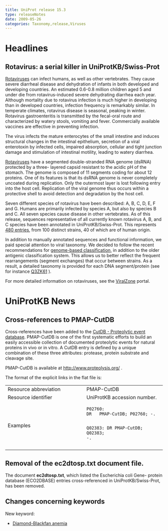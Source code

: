 ```yaml
---
title: UniProt release 15.3
type: releaseNotes
date: 2009-05-26
categories: Taxonomy,release,Viruses
---
```


# Headlines

## Rotavirus: a serial killer in UniProtKB/Swiss-Prot

[Rotaviruses](http://www.who.int/vaccine_research/diseases/diarrhoeal/en/index5.html) can infect humans, as well as other vertebrates. They cause severe diarrheal disease and dehydration of infants in both developed and developing countries. An estimated 0.6-0.8 million children aged 5 and under die from rotavirus-induced severe dehydrating diarrhea each year. Although mortality due to rotavirus infection is much higher in developing than in developed countries, infection frequency is remarkably similar. In temperate climates, rotavirus disease is seasonal, peaking in winter. Rotavirus gastroenteritis is transmitted by the fecal-oral route and characterized by watery stools, vomiting and fever. Commercially available vaccines are effective in preventing infection.

The virus infects the mature enterocytes of the small intestine and induces structural changes in the intestinal epithelium, secretion of a viral enterotoxin by infected cells, impaired absorption, cellular and tight junction damage and stimulation of intestinal motility, leading to watery diarrhea.

[Rotaviruses](http://viralzone.expasy.org/all_by_species/107.html) have a segmented double-stranded RNA genome (dsRNA) protected by a three- layered capsid resistant to the acidic pH of the stomach. The genome is composed of 11 segments coding for about 12 proteins. One of its features is that its dsRNA genome is never completely uncoated during replication. Only the outermost layer is lost following entry into the host cell. Replication of the viral genome thus occurs within a protective shell to avoid detection and degradation by the host cell.

Seven different species of rotavirus have been described: A, B, C, D, E, F and G. Humans are primarily infected by species A, but also by species B and C. All seven species cause disease in other vertebrates. As of this release, sequences representative of all currently known rotavirus A, B, and C species have been annotated in UniProtKB/Swiss-Prot. This represents [480 entries](http://www.uniprot.org/uniprotkb?query=organism:rotavirus+AND+reviewed:yes), from 100 distinct strains, 40 of which are of human origin.

In addition to manually annotated sequences and functional information, we paid special attention to viral taxonomy. We decided to follow the recent recommendations for [genome-based classification](http://www.ncbi.nlm.nih.gov/pubmed/18604469,18216098?report=DocSum), in addition to the older antigenic classification system. This allows us to better reflect the frequent rearrangements (segment exchanges) that occur between strains. As a result, a detailed taxonomy is provided for each DNA segment/protein (see for instance [Q3ZK61](http://www.uniprot.org/uniprotkb/Q3ZK61#section_name) ).

For more detailed information on rotaviruses, see the [ViralZone](http://viralzone.expasy.org/all_by_species/107.html) portal.

# UniProtKB News

## Cross-references to PMAP-CutDB

Cross-references have been added to the [CutDB - Proteolytic event database](http://www.proteolysis.org/). PMAP-CutDB is one of the first systematic efforts to build an easily accessible collection of documented proteolytic events for natural proteins in vivo or in vitro. A CutDB entry is defined by a unique combination of these three attributes: protease, protein substrate and cleavage site.

PMAP-CutDB is available at <http://www.proteolysis.org/> .

The format of the explicit links in the flat file is:

<table><colgroup><col style="width: 50%" /><col style="width: 50%" /></colgroup><tbody><tr class="odd"><td>Resource abbreviation</td><td>PMAP-CutDB</td></tr><tr class="even"><td>Resource identifier</td><td>UniProtKB accession number.</td></tr><tr class="odd"><td>Examples</td><td><pre><code>P02760:
DR   PMAP-CutDB; P02760; -.

Q02383:
DR PMAP-CutDB; Q02383; -.</code></pre></td></tr></tbody></table>

## Removal of the ec2dtosp.txt document file.

The document **ec2dtosp.txt**, which listed the Escherichia coli Gene- protein database (ECO2DBASE) entries cross-referenced in UniProtKB/Swiss-Prot, has been removed.

## Changes concerning keywords

New keyword:

- [Diamond-Blackfan anemia](http://www.uniprot.org/keywords/KW-1024)
